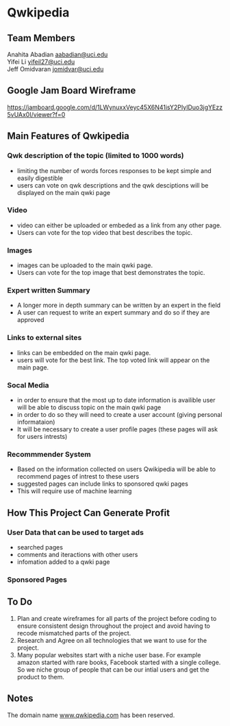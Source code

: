# Qwkipedia

## Team Members 
 Anahita Abadian aabadian@uci.edu <br/>
 Yifei Li yifeil27@uci.edu <br/>
 Jeff Omidvaran jomidvar@uci.edu <br/>
 
 ## Google Jam Board Wireframe
 https://jamboard.google.com/d/1LWynuxxVeyc45X6N41isY2PIyIDuo3jgYEzz5vUAx0I/viewer?f=0

## Main Features of Qwkipedia
### Qwk description of the topic (limited to 1000 words) 
  * limiting the number of words forces responses to be kept simple and easily digestible
  * users can vote on qwk descriptions and the qwk desciptions will be displayed on the main qwki page
 
### Video
  * video can either be uploaded or embeded as a link from any other page.
  * Users can vote for the top video that best describes the topic. 

### Images
 * images can be uploaded to the main qwki page.
 * Users can vote for the top image that best demonstrates the topic. 

### Expert written Summary 
  * A longer more in depth summary can be written by an expert in the field
  * A user can request to write an expert summary and do so if they are approved

### Links to external sites
 * links can be embedded on the main qwki page.
 * users will vote for the best link. The top voted link will appear on the main page.

### Socal Media 
  * in order to ensure that the most up to date information is availible user will be able to discuss topic on the main qwki page
  * in order to do so they will need to create a user account (giving personal informataion)
  * It will be necessary to create a user profile pages (these pages will ask for users intrests)

### Recommmender System 
  * Based on the information collected on users Qwikipedia will be able to recommend pages of intrest to these users
  * suggested pages can include links to sponsored qwki pages
  * This will require use of machine learning 


## How This Project Can Generate Profit
### User Data that can be used to target ads
* searched pages
* comments and iteractions with other users
* infomation added to a qwki page
### Sponsored Pages


## To Do 
1. Plan and create wireframes for all parts of the project before coding to ensure consistent design throughout the project and avoid having to recode mismatched parts of the project. 
2. Research and Agree on all technologies that we want to use for the project. 
3. Many popular websites start with a niche user base. For example amazon started with rare books, Facebook started with a single college. So we niche group of people that can be our intial users and get the product to them. 


## Notes
The domain name www.qwkipedia.com has been reserved. 
